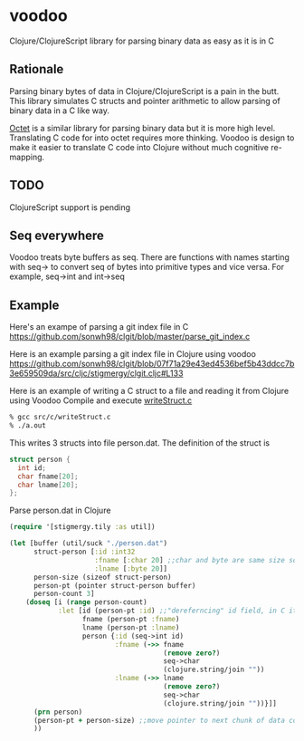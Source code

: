# voodoo
Clojure/ClojureScript library for parsing binary data as easy as it is in C

## Rationale
Parsing binary bytes of data in Clojure/ClojureScript is a pain in the butt. This library simulates C structs and pointer arithmetic to allow parsing of binary data in a C like way.

[Octet](https://github.com/funcool/octet) is a similar library for parsing binary data but it is more high level. Translating C code for into octet requires more thinking. 
Voodoo is design to make it easier to translate C code into Clojure without much cognitive re-mapping.

## TODO
ClojureScript support is pending

## Seq everywhere
Voodoo treats byte buffers as seq. There are functions with names starting with seq-> to convert seq of bytes into primitive types and vice versa. For example, seq->int and int->seq

## Example

Here's an exampe of parsing a git index file in C
https://github.com/sonwh98/clgit/blob/master/parse_git_index.c

Here is an example parsing a git index file in Clojure using voodoo
https://github.com/sonwh98/clgit/blob/07f71a29e43ed4536bef5b43ddcc7b3e659509da/src/cljc/stigmergy/clgit.cljc#L133

Here is an example of writing a C struct to a file and reading it from Clojure using Voodoo
Compile and execute [writeStruct.c](https://github.com/sonwh98/voodoo/blob/master/src/c/writeStruct.c)

```bash
% gcc src/c/writeStruct.c
% ./a.out
```

This writes 3 structs into file person.dat. The definition of the struct is

```C
struct person { 
  int id; 
  char fname[20]; 
  char lname[20]; 
}; 
```

Parse person.dat in Clojure

```Clojure
(require '[stigmergy.tily :as util])

(let [buffer (util/suck "./person.dat")
      struct-person [:id :int32
                     :fname [:char 20] ;;char and byte are same size so it doesn't matter which you use
                     :lname [:byte 20]]
      person-size (sizeof struct-person)
      person-pt (pointer struct-person buffer)
      person-count 3]
    (doseq [i (range person-count)
            :let [id (person-pt :id) ;;"dereferncing" id field, in C it would be like personPt->id
                  fname (person-pt :fname)
                  lname (person-pt :lname)
                  person {:id (seq->int id)
                          :fname (->> fname
                                      (remove zero?)
                                      seq->char
                                      (clojure.string/join ""))
                          :lname (->> lname
                                      (remove zero?)
                                      seq->char
                                      (clojure.string/join ""))}]]
      (prn person)
      (person-pt + person-size) ;;move pointer to next chunk of data containing a person
      ))
```
